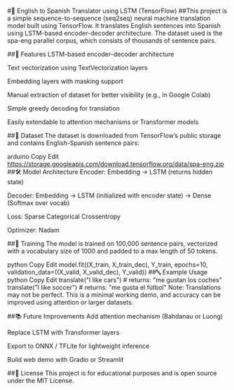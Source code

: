#🧠 English to Spanish Translator using LSTM (TensorFlow)
##This project is a simple sequence-to-sequence (seq2seq) neural machine translation model built using TensorFlow. It translates English sentences into Spanish using LSTM-based encoder-decoder architecture. The dataset used is the spa-eng parallel corpus, which consists of thousands of sentence pairs.

##🚀 Features
LSTM-based encoder-decoder architecture

Text vectorization using TextVectorization layers

Embedding layers with masking support

Manual extraction of dataset for better visibility (e.g., in Google Colab)

Simple greedy decoding for translation

Easily extendable to attention mechanisms or Transformer models

##📁 Dataset
The dataset is downloaded from TensorFlow’s public storage and contains English-Spanish sentence pairs:

arduino
Copy
Edit
https://storage.googleapis.com/download.tensorflow.org/data/spa-eng.zip
##🛠️ Model Architecture
Encoder: Embedding → LSTM (returns hidden state)

Decoder: Embedding → LSTM (initialized with encoder state) → Dense (Softmax over vocab)

Loss: Sparse Categorical Crossentropy

Optimizer: Nadam

##🧪 Training
The model is trained on 100,000 sentence pairs, vectorized with a vocabulary size of 1000 and padded to a max length of 50 tokens.

python
Copy
Edit
model.fit((X_train, X_train_dec), Y_train, epochs=10,
          validation_data=((X_valid, X_valid_dec), Y_valid))
##🔤 Example Usage
python
Copy
Edit
translate("I like cars")     # returns: "me gustan los coches"
translate("I like soccer")   # returns: "me gusta el fútbol"
Note: Translations may not be perfect. This is a minimal working demo, and accuracy can be improved using attention or larger datasets.

##📚 Future Improvements
Add attention mechanism (Bahdanau or Luong)

Replace LSTM with Transformer layers

Export to ONNX / TFLite for lightweight inference

Build web demo with Gradio or Streamlit

##📄 License
This project is for educational purposes and is open source under the MIT License.
